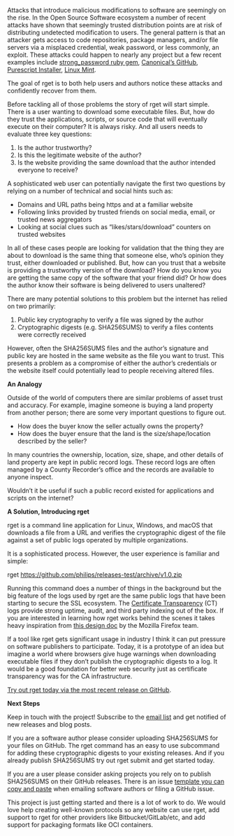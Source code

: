 Attacks that introduce malicious modifications to software are seemingly on the rise. In the Open Source Software ecosystem a number of recent attacks have shown that seemingly trusted distribution points are at risk of distributing undetected modification to users. The general pattern is that an attacker gets access to code repositories, package managers, and/or file servers via a misplaced credential, weak password, or less commonly, an exploit. These attacks could happen to nearly any project but a few recent examples include [strong_password ruby gem](https://withatwist.dev/strong-password-rubygem-hijacked.html), [Canonical’s GitHub](https://twitter.com/dclauzel/status/1147525512794988544), [Purescript Installer](https://harry.garrood.me/blog/malicious-code-in-purescript-npm-installer/), [Linux Mint](https://blog.linuxmint.com/?p=2994). 

The goal of rget is to both help users and authors notice these attacks and confidently recover from them.

Before tackling all of those problems the story of rget will start simple. There is a user wanting to download some executable files. But, how do they trust the applications, scripts, or source code that will eventually execute on their computer? It is always risky. And all users needs to evaluate three key questions:

1. Is the author trustworthy? 
2. Is this the legitimate website of the author? 
3. Is the website providing the same download that the author intended everyone to receive? 

A sophisticated web user can potentially navigate the first two questions by relying on a number of technical and social hints such as:

- Domains and URL paths being https and at a familiar website 
- Following links provided by trusted friends on social media, email, or trusted news aggregators 
- Looking at social clues such as “likes/stars/download” counters on trusted websites 

In all of these cases people are looking for validation that the thing they are about to download is the same thing that someone else, who’s opinion they trust, either downloaded or published. But, how can you trust that a website is providing a trustworthy version of the download? How do you know you are getting the same copy of the software that your friend did? Or how does the author know their software is being delivered to users unaltered?

There are many potential solutions to this problem but the internet has relied on two primarily:

1. Public key cryptography to verify a file was signed by the author 
2. Cryptographic digests (e.g. SHA256SUMS) to verify a files contents were correctly received 

However, often the SHA256SUMS files and the author’s signature and public key are hosted in the same website as the file you want to trust. This presents a problem as a compromise of either the author’s credentials or the website itself could potentially lead to people receiving altered files.

**An Analogy**

Outside of the world of computers there are similar problems of asset trust and accuracy. For example, imagine someone is buying a land property from another person; there are some very important questions to figure out.

- How does the buyer know the seller actually owns the property? 
- How does the buyer ensure that the land is the size/shape/location described by the seller? 

In many countries the ownership, location, size, shape, and other details of land property are kept in public record logs. These record logs are often managed by a County Recorder’s office and the records are available to anyone inspect.

Wouldn’t it be useful if such a public record existed for applications and scripts on the internet?

**A Solution, Introducing rget**

rget is a command line application for Linux, Windows, and macOS that downloads a file from a URL and verifies the cryptographic digest of the file against a set of public logs operated by multiple organizations.

It is a sophisticated process. However, the user experience is familiar and simple:

rget https://github.com/philips/releases-test/archive/v1.0.zip

Running this command does a number of things in the background but the big feature of the logs used by rget are the same public logs that have been starting to secure the SSL ecosystem. The [Certificate Transparency](https://www.certificate-transparency.org/) (CT) logs provide strong uptime, audit, and third party indexing out of the box. If you are interested in learning how rget works behind the scenes it takes heavy inspiration from [this design doc](https://wiki.mozilla.org/Security/Binary_Transparency) by the Mozilla Firefox team.

If a tool like rget gets significant usage in industry I think it can put pressure on software publishers to participate. Today, it is a prototype of an idea but imagine a world where browsers give huge warnings when downloading executable files if they don’t publish the cryptographic digests to a log. It would be a good foundation for better web security just as certificate transparency was for the CA infrastructure.

[Try out rget today via the most recent release on GitHub](https://github.com/merklecounty/rget/releases).

**Next Steps**

Keep in touch with the project! Subscribe to the [email list](https://merklecounty.substack.com/) and get notified of new releases and blog posts.

If you are a software author please consider uploading SHA256SUMS for your files on GitHub. The rget command has an easy to use subcommand for adding these cryptographic digests to your existing releases. And if you already publish SHA256SUMS try out rget submit and get started today.

If you are a user please consider asking projects you rely on to publish SHA256SUMS on their GitHub releases. There is an issue [template you can copy and paste](https://github.com/merklecounty/rget/blob/master/Documentation/add-crypto-digests-please.md) when emailing software authors or filing a GitHub issue.

This project is just getting started and there is a lot of work to do. We would love help creating well-known protocols so any website can use rget, add support to rget for other providers like Bitbucket/GitLab/etc, and add support for packaging formats like OCI containers.

